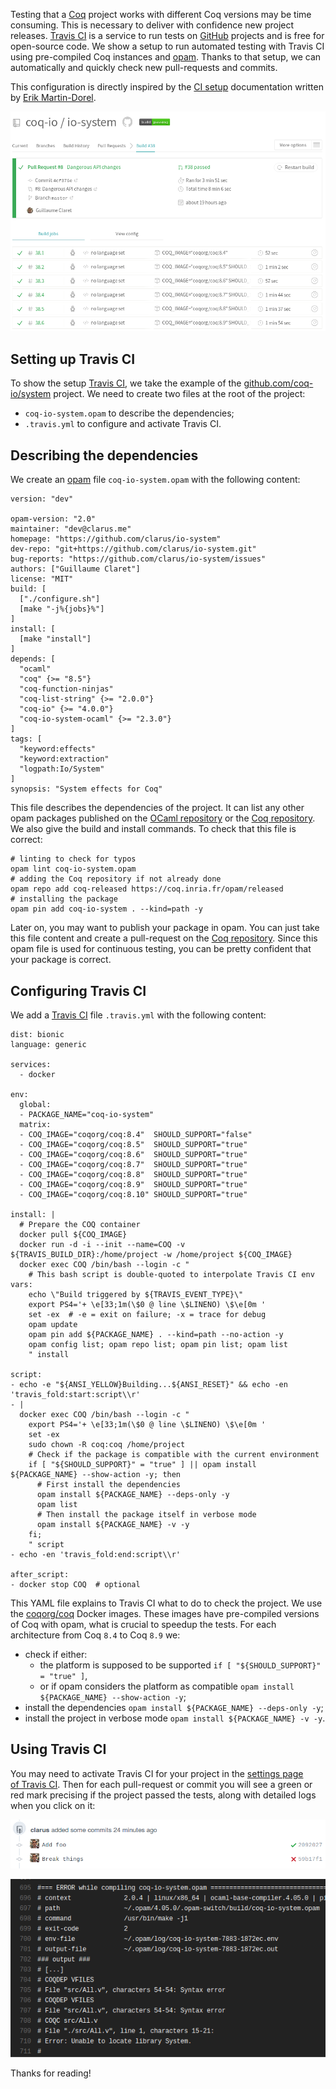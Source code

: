 Testing that a&nbsp;[Coq](https://coq.inria.fr/) project works with different&nbsp;Coq versions may be time consuming. This is necessary to deliver with confidence new project releases.&nbsp;[Travis&nbsp;CI](https://travis-ci.com/) is a service to run tests on&nbsp;[GitHub](https://github.com/) projects and is free for open-source code. We show a setup to run automated testing with&nbsp;Travis&nbsp;CI using pre-compiled&nbsp;Coq instances and [opam](https://opam.ocaml.org/). Thanks to that setup, we can automatically and quickly check new pull-requests and commits.

This configuration is directly inspired by the [CI setup](https://github.com/coq-community/docker-coq/wiki/CI-setup) documentation written by [Erik Martin-Dorel](https://github.com/erikmd).

![Travis CI report on a pull-request](static/images/travis-ci/build-report.png "Travis CI report on a pull-request")

## Setting up Travis CI
To show the setup&nbsp;[Travis&nbsp;CI](https://travis-ci.com/), we take the example of the [github.com/coq-io/system](https://github.com/coq-io/system) project. We need to create two files at the root of the project:

* `coq-io-system.opam` to describe the dependencies;
* `.travis.yml` to configure and activate&nbsp;Travis&nbsp;CI.

## Describing the dependencies
We create an&nbsp;[opam](https://opam.ocaml.org/) file&nbsp;`coq-io-system.opam` with the following content:

    version: "dev"

    opam-version: "2.0"
    maintainer: "dev@clarus.me"
    homepage: "https://github.com/clarus/io-system"
    dev-repo: "git+https://github.com/clarus/io-system.git"
    bug-reports: "https://github.com/clarus/io-system/issues"
    authors: ["Guillaume Claret"]
    license: "MIT"
    build: [
      ["./configure.sh"]
      [make "-j%{jobs}%"]
    ]
    install: [
      [make "install"]
    ]
    depends: [
      "ocaml"
      "coq" {>= "8.5"}
      "coq-function-ninjas"
      "coq-list-string" {>= "2.0.0"}
      "coq-io" {>= "4.0.0"}
      "coq-io-system-ocaml" {>= "2.3.0"}
    ]
    tags: [
      "keyword:effects"
      "keyword:extraction"
      "logpath:Io/System"
    ]
    synopsis: "System effects for Coq"

This file describes the dependencies of the project. It can list any other opam packages published on the [OCaml repository](https://opam.ocaml.org/) or the [Coq repository](https://github.com/coq/opam-coq-archive). We also give the build and install commands. To check that this file is correct:

    # linting to check for typos
    opam lint coq-io-system.opam
    # adding the Coq repository if not already done
    opam repo add coq-released https://coq.inria.fr/opam/released
    # installing the package
    opam pin add coq-io-system . --kind=path -y

Later on, you may want to publish your package in opam. You can just take this file content and create a pull-request on the [Coq repository](https://github.com/coq/opam-coq-archive). Since this opam file is used for continuous testing, you can be pretty confident that your package is correct.

## Configuring Travis CI
We add a&nbsp;[Travis&nbsp;CI](https://travis-ci.com/) file&nbsp;`.travis.yml` with the following content:

    dist: bionic
    language: generic

    services:
      - docker

    env:
      global:
      - PACKAGE_NAME="coq-io-system"
      matrix:
      - COQ_IMAGE="coqorg/coq:8.4"  SHOULD_SUPPORT="false"
      - COQ_IMAGE="coqorg/coq:8.5"  SHOULD_SUPPORT="true"
      - COQ_IMAGE="coqorg/coq:8.6"  SHOULD_SUPPORT="true"
      - COQ_IMAGE="coqorg/coq:8.7"  SHOULD_SUPPORT="true"
      - COQ_IMAGE="coqorg/coq:8.8"  SHOULD_SUPPORT="true"
      - COQ_IMAGE="coqorg/coq:8.9"  SHOULD_SUPPORT="true"
      - COQ_IMAGE="coqorg/coq:8.10" SHOULD_SUPPORT="true"

    install: |
      # Prepare the COQ container
      docker pull ${COQ_IMAGE}
      docker run -d -i --init --name=COQ -v ${TRAVIS_BUILD_DIR}:/home/project -w /home/project ${COQ_IMAGE}
      docker exec COQ /bin/bash --login -c "
        # This bash script is double-quoted to interpolate Travis CI env vars:
        echo \"Build triggered by ${TRAVIS_EVENT_TYPE}\"
        export PS4='+ \e[33;1m(\$0 @ line \$LINENO) \$\e[0m '
        set -ex  # -e = exit on failure; -x = trace for debug
        opam update
        opam pin add ${PACKAGE_NAME} . --kind=path --no-action -y
        opam config list; opam repo list; opam pin list; opam list
        " install

    script:
    - echo -e "${ANSI_YELLOW}Building...${ANSI_RESET}" && echo -en 'travis_fold:start:script\\r'
    - |
      docker exec COQ /bin/bash --login -c "
        export PS4='+ \e[33;1m(\$0 @ line \$LINENO) \$\e[0m '
        set -ex
        sudo chown -R coq:coq /home/project
        # Check if the package is compatible with the current environment
        if [ "${SHOULD_SUPPORT}" = "true" ] || opam install ${PACKAGE_NAME} --show-action -y; then
          # First install the dependencies
          opam install ${PACKAGE_NAME} --deps-only -y
          opam list
          # Then install the package itself in verbose mode
          opam install ${PACKAGE_NAME} -v -y
        fi;
        " script
    - echo -en 'travis_fold:end:script\\r'

    after_script:
    - docker stop COQ  # optional

This YAML file explains to&nbsp;Travis&nbsp;CI what to do to check the project. We use the [coqorg/coq](https://hub.docker.com/r/coqorg/coq) Docker images. These images have pre-compiled versions of Coq with opam, what is crucial to speedup the tests. For each architecture from Coq `8.4` to Coq `8.9` we:

* check if either:
  * the platform is supposed to be supported `if [ "${SHOULD_SUPPORT}" = "true" ]`,
  * or if opam considers the platform as compatible `opam install ${PACKAGE_NAME} --show-action -y`;
* install the dependencies `opam install ${PACKAGE_NAME} --deps-only -y`;
* install the project in verbose mode `opam install ${PACKAGE_NAME} -v -y`.

## Using Travis CI
You may need to activate Travis CI for your project in the [settings page of&nbsp;Travis&nbsp;CI](https://travis-ci.com/account/repositories). Then for each pull-request or commit you will see a green or red mark precising if the project passed the tests, along with detailed logs when you click on it:

![Commits in a pull-request](static/images/travis-ci/pull-request.png "Commits in a pull-request")

![Error logs](static/images/travis-ci/error-logs.png "Error logs")

Thanks for reading!
